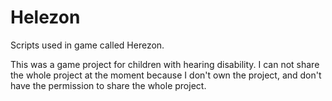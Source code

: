 # Helezon


Scripts used in game called Herezon.

This was a game project for children with hearing disability. I can not share the whole project at the moment because I don't own the project, and don't have the permission to share the whole project.
